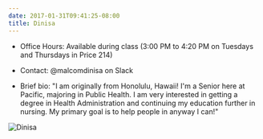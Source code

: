 ```yaml
---
date: 2017-01-31T09:41:25-08:00
title: Dinisa
---
```


- Office Hours:  Available during class (3:00 PM to 4:20 PM on Tuesdays and Thursdays in Price 214)
- Contact: @malcomdinisa on Slack

- Brief bio:  "I am originally from Honolulu, Hawaii! I'm a Senior here at Pacific, majoring in Public Health. I am very interested in getting a degree in Health Administration and continuing my education further in nursing. My primary goal is to help people in anyway I can!"  

![Dinisa](img/dinisa.jpg)